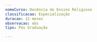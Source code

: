 ```yaml
---
nomeCurso: Docência do Ensino Religioso
classificacao: Especialização
duracao: 12 meses
observacao: obs
tipo: Pós Graduação

---
```


